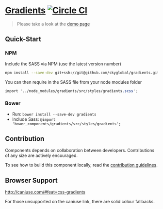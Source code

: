 [Gradients](http://skyglobal.github.io/gradients)  [![Circle CI](https://circleci.com/gh/skyglobal/gradients/tree/master.svg?style=svg)](https://circleci.com/gh/skyglobal/gradients/tree/master)
========================

> Please take a look at the [demo page](http://skyglobal.github.io/gradients)

## Quick-Start

### NPM
Include the SASS via NPM (use the latest version number)

```sh
npm install --save-dev git+ssh://git@github.com/skyglobal/gradients.git#v0.1.0
```

You can then require in the SASS file from your node modules folder

```scss
import '../node_modules/gradients/src/styles/gradients.scss';
```

### Bower

 * Run: `bower install --save-dev gradients`
 * Include Sass: `@import 'bower_components/gradients/src/styles/gradients';`

## Contribution

Components depends on collaboration between developers. Contributions of any size are actively encouraged.

To see how to build this component locally, read the [contribution guidelines](CONTRIBUTING.md).

## Browser Support

http://caniuse.com/#feat=css-gradients

For those unsupported on the caniuse link, there are solid colour fallbacks. 

